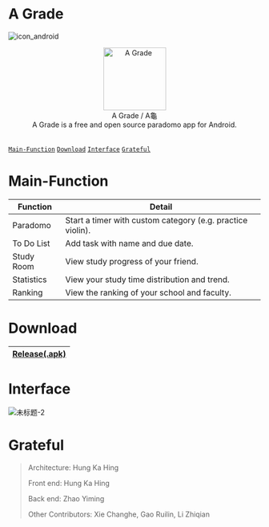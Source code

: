 # A Grade

![icon_android](https://github.com/gedoor/gedoor.github.io/blob/master/static/img/legado/icon_android.png)

<div align="center">
<img width="125" height="125" src="https://user-images.githubusercontent.com/78750074/208642882-308cb7e4-978a-43cf-9bbc-294e4b60e803.png" alt="A Grade"/>
<br/>
A Grade / A龜
<br/>
A Grade is a free and open source paradomo app for Android.
<br/>
<br/>
</div>

[`Main-Function`](#Main-Function) [`Download`](#Download) [`Interface`](#Interface) [`Grateful`](#Grateful) 


# Main-Function

Function|Detail
--|--|
Paradomo|Start a timer with custom category (e.g. practice violin).
To Do List|Add task with name and due date.
Study Room|View study progress of your friend.
Statistics|View your study time distribution and trend.
Ranking|View the ranking of your school and faculty.

# Download

[Release(.apk)](https://github.com/Henryyy-Hung/HKU-COMP3330-AGrade/raw/master/app/release/app-release.apk)|
--------------------------------------------------------|

# Interface

![未标题-2](https://user-images.githubusercontent.com/78750074/208655360-2ae164ab-93da-4f8f-be43-f83d8df22825.png)


# Grateful

>Architecture: Hung Ka Hing
>
>Front end: Hung Ka Hing
>
>Back end: Zhao Yiming
>
>Other Contributors: Xie Changhe, Gao Ruilin, Li Zhiqian

